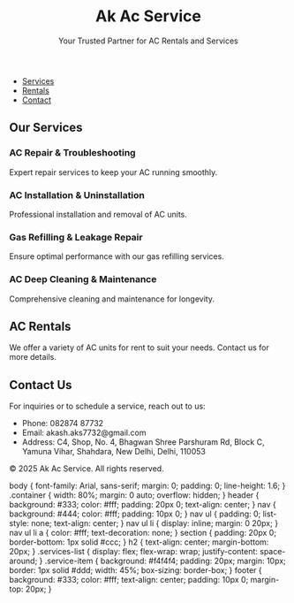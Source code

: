 <!DOCTYPE html>
<html lang="en">
<head>
    <meta charset="UTF-8">
    <meta name="viewport" content="width=device-width, initial-scale=1.0">
    <title>Ak Ac Service - AC Rental & Services</title>
    <link rel="stylesheet" href="styles.css">
</head>
<body>
    <header>
        <div class="container">
            <h1>Ak Ac Service</h1>
            <p>Your Trusted Partner for AC Rentals and Services</p>
        </div>
    </header>
    <nav>
        <div class="container">
            <ul>
                <li><a href="#services">Services</a></li>
                <li><a href="#rentals">Rentals</a></li>
                <li><a href="#contact">Contact</a></li>
            </ul>
        </div>
    </nav>
    <section id="services">
        <div class="container">
            <h2>Our Services</h2>
            <div class="services-list">
                <div class="service-item">
                    <h3>AC Repair & Troubleshooting</h3>
                    <p>Expert repair services to keep your AC running smoothly.</p>
                </div>
                <div class="service-item">
                    <h3>AC Installation & Uninstallation</h3>
                    <p>Professional installation and removal of AC units.</p>
                </div>
                <div class="service-item">
                    <h3>Gas Refilling & Leakage Repair</h3>
                    <p>Ensure optimal performance with our gas refilling services.</p>
                </div>
                <div class="service-item">
                    <h3>AC Deep Cleaning & Maintenance</h3>
                    <p>Comprehensive cleaning and maintenance for longevity.</p>
                </div>
            </div>
        </div>
    </section>
    <section id="rentals">
        <div class="container">
            <h2>AC Rentals</h2>
            <p>We offer a variety of AC units for rent to suit your needs. Contact us for more details.</p>
        </div>
    </section>
    <section id="contact">
        <div class="container">
            <h2>Contact Us</h2>
            <p>For inquiries or to schedule a service, reach out to us:</p>
            <ul>
                <li>Phone: 082874 87732</li>
                <li>Email: akash.aks7732@gmail.com</li>
                <li>Address: C4, Shop, No. 4, Bhagwan Shree Parshuram Rd, Block C, Yamuna Vihar, Shahdara, New Delhi, Delhi, 110053</li>
            </ul>
        </div>
    </section>
    <footer>
        <div class="container">
            <p>&copy; 2025 Ak Ac Service. All rights reserved.</p>
        </div>
    </footer>
</body>
</html>
body {
    font-family: Arial, sans-serif;
    margin: 0;
    padding: 0;
    line-height: 1.6;
}
.container {
    width: 80%;
    margin: 0 auto;
    overflow: hidden;
}
header {
    background: #333;
    color: #fff;
    padding: 20px 0;
    text-align: center;
}
nav {
    background: #444;
    color: #fff;
    padding: 10px 0;
}
nav ul {
    padding: 0;
    list-style: none;
    text-align: center;
}
nav ul li {
    display: inline;
    margin: 0 20px;
}
nav ul li a {
    color: #fff;
    text-decoration: none;
}
section {
    padding: 20px 0;
    border-bottom: 1px solid #ccc;
}
h2 {
    text-align: center;
    margin-bottom: 20px;
}
.services-list {
    display: flex;
    flex-wrap: wrap;
    justify-content: space-around;
}
.service-item {
    background: #f4f4f4;
    padding: 20px;
    margin: 10px;
    border: 1px solid #ddd;
    width: 45%;
    box-sizing: border-box;
}
footer {
    background: #333;
    color: #fff;
    text-align: center;
    padding: 10px 0;
    margin-top: 20px;
}
